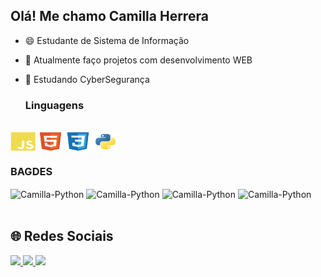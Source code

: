 ## Olá! Me chamo Camilla Herrera 

- 😄 Estudante de Sistema de Informação 
- 🔭 Atualmente faço projetos com desenvolvimento WEB
- 🌱 Estudando CyberSegurança


  ### Linguagens
<div style="display: inline_block"><br>
  <img align="center" alt="Camilla-Js" height="30" width="40" src="https://raw.githubusercontent.com/devicons/devicon/master/icons/javascript/javascript-plain.svg">
  <img align="center" alt="Camilla-HTML" height="30" width="40" src="https://raw.githubusercontent.com/devicons/devicon/master/icons/html5/html5-original.svg">
  <img align="center" alt="Camilla-CSS" height="30" width="40" src="https://raw.githubusercontent.com/devicons/devicon/master/icons/css3/css3-original.svg">
  <img align="center" alt="Camilla-Python" height="30" width="40" src="https://raw.githubusercontent.com/devicons/devicon/master/icons/python/python-original.svg">
</div>

  ### BAGDES 
<div>
   <img align="center" alt="Camilla-Python" height="100" width="100" src="https://images.credly.com/images/af8c6b4e-fc31-47c4-8dcb-eb7a2065dc5b/I2CS__1_.png">
  <img align="center" alt="Camilla-Python" height="100" width="100" src="https://images.credly.com/images/5bdd6a39-3e03-4444-9510-ecff80c9ce79/image.png">
   <img align="center" alt="Camilla-Python" height="100" width="100" src="https://images.credly.com/size/340x340/images/77b1ea15-6287-4d97-8ecd-c5afa2d137ea/image.png">
   <img align="center" alt="Camilla-Python" height="100" width="100" src="https://images.credly.com/size/340x340/images/ca317486-3494-488b-b2a7-b49270d98f21/image.png">
</div>

<br>

## 🌐 Redes Sociais
<div> 
  <a href="https://www.instagram.com/camillaherrera_/" target="_blank">
    <img src="https://img.shields.io/badge/-Instagram-%23E4405F?style=for-the-badge&logo=instagram&logoColor=white">
  </a>

  <a href="mailto:camillahwanderley@gmail.com" target="_blank">
    <img src="https://img.shields.io/badge/-Gmail-%23333?style=for-the-badge&logo=gmail&logoColor=white">
  </a>

  <a href="https://www.linkedin.com/in/camila-herrera-750265266/" target="_blank">
    <img src="https://img.shields.io/badge/-LinkedIn-%230077B5?style=for-the-badge&logo=linkedin&logoColor=white">
  </a> 
</div>


